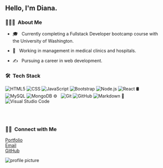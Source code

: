 

<h2> Hello, I'm Diana.</h2>

<h3> 👨🏻‍💻 &nbsp;About Me </h3>

- 🎓 &nbsp; Currently completing a Fullstack Developer bootcamp course with the University of Washington.
- 💼 &nbsp; Working in management in medical clinics and hospitals.

- ✍️ &nbsp; Pursuing a career in web development.

<h3> 🛠 &nbsp;Tech Stack</h3>

  ![HTML5](https://img.shields.io/badge/-HTML5-333333?style=flat&logo=HTML5)
  ![CSS](https://img.shields.io/badge/-CSS-333333?style=flat&logo=CSS3&logoColor=1572B6)
  ![JavaScript](https://img.shields.io/badge/JavaScript-333333?style=flat&logo=javascript)
  ![Bootstrap](https://img.shields.io/badge/Bootstrap-333333?style=flat&logo=bootstrap&logoColor=563D7C)
  ![Node.js](https://img.shields.io/badge/-Node.js-333333?style=flat&logo=node.js)
  ![React](https://img.shields.io/badge/-React-333333?style=flat&logo=react)
🛢 &nbsp;
  ![MySQL](https://img.shields.io/badge/-MySQL-333333?style=flat&logo=mysql)
  ![MongoDB](https://img.shields.io/badge/-MongoDB-333333?style=flat&logo=mongodb)
⚙️ &nbsp;
  ![Git](https://img.shields.io/badge/-Git-333333?style=flat&logo=git)
  ![GitHub](https://img.shields.io/badge/-GitHub-333333?style=flat&logo=github)
  ![Markdown](https://img.shields.io/badge/-Markdown-333333?style=flat&logo=markdown)
 🔧 &nbsp;
  ![Visual Studio Code](https://img.shields.io/badge/Visual%20Studio%20Code-333333?style=flat&logo=visual-studio-code&logoColor=007ACC)
 
 


<br/>



<br/>

<h3> 🤝🏻 &nbsp;Connect with Me </h3>

[Portfolio](https://molano1979.github.io/react-portfolio-1/)<br>
[Email](mailto:dmmolano@yahoo.com) <br> [GitHub](https://github.com/molano1979)<br />

![profile picture](/src/assets/me.png)

